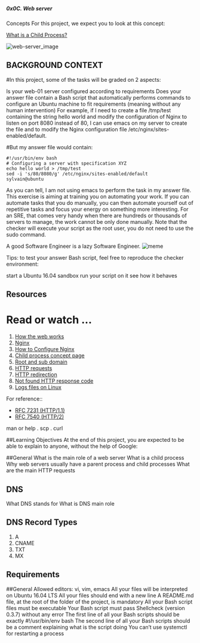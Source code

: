 ##### 0x0C. Web server

Concepts
For this project, we expect you to look at this concept:

[What is a Child Process?](https://intranet.alxswe.com/concepts/110)

![web-server_image](https://s3.amazonaws.com/intranet-projects-files/holbertonschool-sysadmin_devops/266/8Gu52Qv.png)

## BACKGROUND CONTEXT

#In this project, some of the tasks will be graded on 2 aspects:

Is your web-01 server configured according to requirements
Does your answer file contain a Bash script that automatically performs commands to configure an Ubuntu machine to fit requirements (meaning without any human intervention)
For example, if I need to create a file /tmp/test containing the string hello world and modify the configuration of Nginx to listen on port 8080 instead of 80, I can use emacs on my server to create the file and to modify the Nginx configuration file /etc/nginx/sites-enabled/default.

#But my answer file would contain:

```sylvain@ubuntu cat 88-script_example
#!/usr/bin/env bash
# Configuring a server with specification XYZ
echo hello world > /tmp/test
sed -i 's/80/8080/g' /etc/nginx/sites-enabled/default
sylvain@ubuntu
```

As you can tell, I am not using emacs to perform the task in my answer file. This exercise is aiming at training you on automating your work. If you can automate tasks that you do manually, you can then automate yourself out of repetitive tasks and focus your energy on something more interesting. For an SRE, that comes very handy when there are hundreds or thousands of servers to manage, the work cannot be only done manually. Note that the checker will execute your script as the root user, you do not need to use the sudo command.

A good Software Engineer is a lazy Software Engineer.
![meme](https://s3.amazonaws.com/intranet-projects-files/holbertonschool-sysadmin_devops/266/82VsYEC.jpg)

Tips: to test your answer Bash script, feel free to reproduce the checker environment:

start a Ubuntu 16.04 sandbox
run your script on it
see how it behaves

## Resources

# Read or watch ...
1. [How the web works](https://intranet.alxswe.com/rltoken/6TI3HiyFdwrbXWKVF24Gxw)
2. [Nginx](https://intranet.alxswe.com/rltoken/vkVMGlaf39j2DWAQWzo6EA)
3. [How to Configure Nginx](https://intranet.alxswe.com/rltoken/zKrpVxWuUHVdW4URAjdFbw)
4. [Child process concept page](https://intranet.alxswe.com/rltoken/Ar18u5sRis1fkvkVgzdcqg)
5. [Root and sub domain](https://intranet.alxswe.com/rltoken/xi3peVqYl02PfpHHHlCtxQ)
6. [HTTP requests](https://intranet.alxswe.com/rltoken/sBrrP4EAmI3NoYjIgZrUhw)
7. [HTTP redirection](https://intranet.alxswe.com/rltoken/Eaa4ZuKvye941hTkP8VlBQ)
8. [Not found HTTP response code](https://intranet.alxswe.com/rltoken/eJSp2QFTY6jqqNtz8OVDEw)
9. [Logs files on Linux](https://intranet.alxswe.com/rltoken/7WMNY5CWD-CBrxmQrdmfPg)

For reference::
* [RFC 7231 (HTTP/1.1)](https://intranet.alxswe.com/rltoken/BGa6RrS0dnM6EdBGS_ZDUw)
* [RFC 7540 (HTTP/2)](https://intranet.alxswe.com/rltoken/IZ2fyYn1qNZ9RXXsg5vG1g)

man or help
  . scp
  . curl

##Learning Objectives
At the end of this project, you are expected to be able to explain to anyone, without the help of Google:

##General
What is the main role of a web server
What is a child process
Why web servers usually have a parent process and child processes
What are the main HTTP requests

## DNS
What DNS stands for
What is DNS main role


## DNS Record Types
1. A
2. CNAME
3. TXT
4.  MX

## Requirements
##General
Allowed editors: vi, vim, emacs
All your files will be interpreted on Ubuntu 16.04 LTS
All your files should end with a new line
A README.md file, at the root of the folder of the project, is mandatory
All your Bash script files must be executable
Your Bash script must pass Shellcheck (version 0.3.7) without any error
The first line of all your Bash scripts should be exactly #!/usr/bin/env bash
The second line of all your Bash scripts should be a comment explaining what is the script doing
You can’t use systemctl for restarting a process

